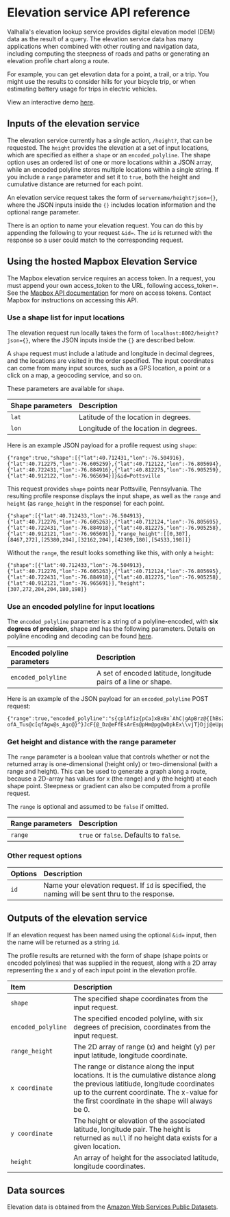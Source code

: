 # Elevation service API reference

Valhalla's elevation lookup service provides digital elevation model (DEM) data as the result of a query. The elevation service data has many applications when combined with other routing and navigation data, including computing the steepness of roads and paths or generating an elevation profile chart along a route.

For example, you can get elevation data for a point, a trail, or a trip. You might use the results to consider hills for your bicycle trip, or when estimating battery usage for trips in electric vehicles.

View an interactive demo [here](http://valhalla.github.io/demos/elevation).

## Inputs of the elevation service

The elevation service currently has a single action, `/height?`, that can be requested. The `height` provides the elevation at a set of input locations, which are specified as either a `shape` or an `encoded_polyline`. The shape option uses an ordered list of one or more locations within a JSON array, while an encoded polyline stores multiple locations within a single string. If you include a `range` parameter and set it to `true`, both the height and cumulative distance are returned for each point.

An elevation service request takes the form of `servername/height?json={}`, where the JSON inputs inside the ``{}`` includes location information and the optional range parameter.

There is an option to name your elevation request. You can do this by appending the following to your request `&id=`.  The `id` is returned with the response so a user could match to the corresponding request.

## Using the hosted Mapbox Elevation Service

The Mapbox elevation service requires an access token. In a request, you must append your own access_token to the URL, following access_token=. See the [Mapbox API documentation](https://www.mapbox.com/api-documentation/#access-tokens) for more on access tokens. Contact Mapbox for instructions on accessing this API.

### Use a shape list for input locations

The elevation request run locally takes the form of `localhost:8002/height?json={}`, where the JSON inputs inside the `{}` are described below.

A `shape` request must include a latitude and longitude in decimal degrees, and the locations are visited in the order specified. The input coordinates can come from many input sources, such as a GPS location, a point or a click on a map, a geocoding service, and so on.

These parameters are available for `shape`.

| Shape parameters | Description |
| :--------- | :----------- |
| `lat` | Latitude of the location in degrees. |
| `lon` | Longitude of the location in degrees. |

Here is an example JSON payload for a profile request using `shape`:

```
{"range":true,"shape":[{"lat":40.712431,"lon":-76.504916},{"lat":40.712275,"lon":-76.605259},{"lat":40.712122,"lon":-76.805694},{"lat":40.722431,"lon":-76.884916},{"lat":40.812275,"lon":-76.905259},{"lat":40.912122,"lon":-76.965694}]}&id=Pottsville
```

This request provides `shape` points near Pottsville, Pennsylvania. The resulting profile response displays the input shape, as well as the `range` and `height` (as `range_height` in the response) for each point.

```
{"shape":[{"lat":40.712433,"lon":-76.504913},{"lat":40.712276,"lon":-76.605263},{"lat":40.712124,"lon":-76.805695},{"lat":40.722431,"lon":-76.884918},{"lat":40.812275,"lon":-76.905258},{"lat":40.912121,"lon":-76.965691}],"range_height":[[0,307],[8467,272],[25380,204],[32162,204],[42309,180],[54533,198]]}
```

Without the `range`, the result looks something like this, with only a `height`:

```
{"shape":[{"lat":40.712433,"lon":-76.504913},{"lat":40.712276,"lon":-76.605263},{"lat":40.712124,"lon":-76.805695},{"lat":40.722431,"lon":-76.884918},{"lat":40.812275,"lon":-76.905258},{"lat":40.912121,"lon":-76.965691}],"height":[307,272,204,204,180,198]}
```

### Use an encoded polyline for input locations

The `encoded_polyline` parameter is a string of a polyline-encoded, with **six degrees of precision**, shape and has the following parameters. Details on polyline encoding and decoding can be found [here](/decoding.md).

| Encoded polyline parameters | Description |
| :--------- | :----------- |
| `encoded_polyline` | A set of encoded latitude, longitude pairs of a line or shape.|

Here is an example of the JSON payload for an `encoded_polyline` POST request:

```
{"range":true,"encoded_polyline":"s{cplAfiz{pCa]xBxBx`AhC|gApBrz@{[hBsZhB_c@rFodDbRaG\\ypAfDec@l@mrBnHg|@?}TzAia@dFw^xKqWhNe^hWegBfvAcGpG{dAdy@_`CpoBqGfC_SnI{KrFgx@?ofA_Tus@c[qfAgw@s_Agc@}^}JcF{@_Dz@eFfEsArEs@pHm@pg@wDpkEx\\vjT}Djj@eUppAeKzj@eZpuE_IxaIcF~|@cBngJiMjj@_I`HwXlJuO^kKj@gJkAeaBy`AgNoHwDkAeELwD|@uDfC_i@bq@mOjUaCvDqBrEcAbGWbG|@jVd@rPkAbGsAfDqBvCaIrFsP~RoNjWajBlnD{OtZoNfXyBtE{B~HyAtEsFhL_DvDsGrF_I`HwDpGoH|T_IzLaMzKuOrFqfAbPwCl@_h@fN}OnI"}
```

### Get height and distance with the range parameter

The `range` parameter is a boolean value that controls whether or not the returned array is one-dimensional (height only) or two-dimensional (with a range and height). This can be used to generate a graph along a route, because a 2D-array has values for x (the range) and y (the height) at each shape point. Steepness or gradient can also be computed from a profile request.

The `range` is optional and assumed to be `false` if omitted.

| Range parameters | Description |
| :--------- | :----------- |
| `range` | `true` or `false`. Defaults to `false`.|

### Other request options

| Options | Description |
| :------------------ | :----------- |
| `id` | Name your elevation request. If `id` is specified, the naming will be sent thru to the response. |

## Outputs of the elevation service

If an elevation request has been named using the optional `&id=` input, then the name will be returned as a string `id`.

The profile results are returned with the form of shape (shape points or encoded polylines) that was supplied in the request, along with a 2D array representing the x and y of each input point in the elevation profile.

| Item | Description |
| :---- | :----------- |
| `shape` | The specified shape coordinates from the input request. |
| `encoded_polyline` | The specified encoded polyline, with six degrees of precision, coordinates from the input request. |
| `range_height` | The 2D array of range (x) and height (y) per input latitude, longitude coordinate. |
| `x coordinate` | The range or distance along the input locations. It is the cumulative distance along the previous latitiude, longitude coordinates up to the current coordinate. The x-value for the first coordinate in the shape will always be 0. |
| `y coordinate` | The height or elevation of the associated latitude, longitude pair. The height is returned as `null` if no height data exists for a given location. |
| `height` | An array of height for the associated latitude, longitude coordinates. |

## Data sources

Elevation data is obtained from the [Amazon Web Services Public Datasets](https://aws.amazon.com/public-datasets/terrain/). 


